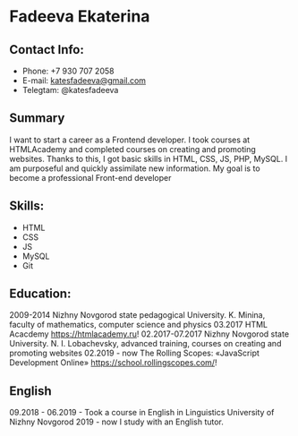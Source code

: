 # Fadeeva Ekaterina

## Contact Info:

* Phone: +7 930 707 2058
* E-mail: katesfadeeva@gmail.com
* Telegtam: @katesfadeeva 

## Summary

I want to start a career as a Frontend developer. I took courses at HTMLAcademy and completed courses on creating and promoting websites. Thanks to this, I got basic skills in HTML, CSS, JS, PHP, MySQL. I am purposeful and quickly assimilate new information. My goal is to become a professional Front-end developer

## Skills:

* HTML
* CSS
* JS
* MySQL
* Git

## Education:

2009-2014 Nizhny Novgorod state pedagogical University. K. Minina, faculty of mathematics, computer science and physics
03.2017 HTML Acacdemy https://htmlacademy.ru!
02.2017-07.2017 Nizhny Novgorod state University. N. I. Lobachevsky, advanced training, courses on creating and promoting websites
02.2019 - now The Rolling Scopes: «JavaScript Development Online» https://school.rollingscopes.com/!

## English 

09.2018 - 06.2019 - Took a course in English in Linguistics University of Nizhny Novgorod
2019 - now I study with an English tutor. 